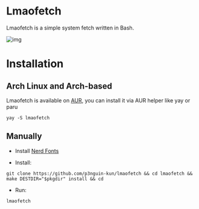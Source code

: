 # Lmaofetch
Lmaofetch is a simple system fetch written in Bash.

![img](https://i.imgur.com/hKGQgrq.png)

# Installation
## Arch Linux and Arch-based
Lmaofetch is available on [AUR](https://aur.archlinux.org/packages/lmaofetch), you can install it via AUR helper like yay or paru

```
yay -S lmaofetch
```

## Manually
- Install [Nerd Fonts](https://www.nerdfonts.com/)

- Install:
```
git clone https://github.com/p3nguin-kun/lmaofetch && cd lmaofetch && make DESTDIR="$pkgdir" install && cd
```

- Run:
```
lmaofetch
```
